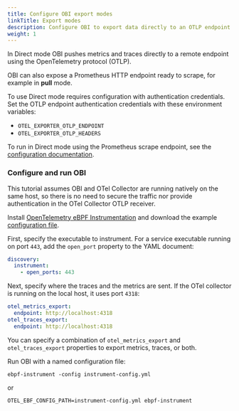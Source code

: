 ```yaml
---
title: Configure OBI export modes
linkTitle: Export modes
description: Configure OBI to export data directly to an OTLP endpoint
weight: 1
---
```


In Direct mode OBI pushes metrics and traces directly to a remote endpoint using
the OpenTelemetry protocol (OTLP).

OBI can also expose a Prometheus HTTP endpoint ready to scrape, for example in
**pull** mode.

To use Direct mode requires configuration with authentication credentials. Set
the OTLP endpoint authentication credentials with these environment variables:

- `OTEL_EXPORTER_OTLP_ENDPOINT`
- `OTEL_EXPORTER_OTLP_HEADERS`

To run in Direct mode using the Prometheus scrape endpoint, see the
[configuration documentation](../options/).

### Configure and run OBI

This tutorial assumes OBI and OTel Collector are running natively on the same
host, so there is no need to secure the traffic nor provide authentication in
the OTel Collector OTLP receiver.

Install [OpenTelemetry eBPF Instrumentation](../../setup/) and download the
example
[configuration file](/docs/zero-code/obi/configure/resources/instrumenter-config.yml).

First, specify the executable to instrument. For a service executable running on
port `443`, add the `open_port` property to the YAML document:

```yaml
discovery:
  instrument:
    - open_ports: 443
```

Next, specify where the traces and the metrics are sent. If the OTel collector
is running on the local host, it uses port `4318`:

```yaml
otel_metrics_export:
  endpoint: http://localhost:4318
otel_traces_export:
  endpoint: http://localhost:4318
```

You can specify a combination of `otel_metrics_export` and `otel_traces_export`
properties to export metrics, traces, or both.

Run OBI with a named configuration file:

```shell
ebpf-instrument -config instrument-config.yml
```

or

```shell
OTEL_EBF_CONFIG_PATH=instrument-config.yml ebpf-instrument
```
